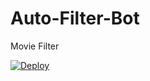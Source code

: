 # Auto-Filter-Bot
Movie Filter

<a href="https://heroku.com/deploy?template=https://github.com/OsharaShaveen/Auto-Filter-Bot">
  <img src="https://www.herokucdn.com/deploy/button.svg" alt="Deploy">
